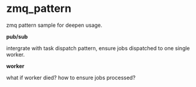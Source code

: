 # zmq_pattern
zmq pattern sample for deepen usage.

**pub/sub**

  intergrate with task dispatch pattern, ensure jobs dispatched to one single worker.
  
**worker**

  what if worker died? how to ensure jobs processed?

